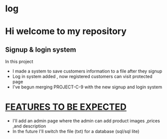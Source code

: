 # log

<h1>Hi welcome to my repository</h1>
<h2>Signup & login system</h2>
<P>In this project</p>
<ul>
<li>I made a system to save customers information to a file after they signup</li>
<li>Log in system added , now registered customers can visit protected page</li>
<li>I've begun merging PROJECT-C-9 with the new signup and login system</li>
</ul>
<h1><u>FEATURES TO BE EXPECTED</u></h1>
<ul>
<li>I'll add an admin page where the admin can add product images ,prices ,and description</li>
<li>In the future I'll switch the  file (txt) for a database (sql/sql lite)</li>
</ul>
